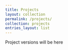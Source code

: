 ```yaml
---
title: Projects
layout: collection
permalink: /projects/
collection: projects
entries_layout: list
---
```


Project versions will be here
